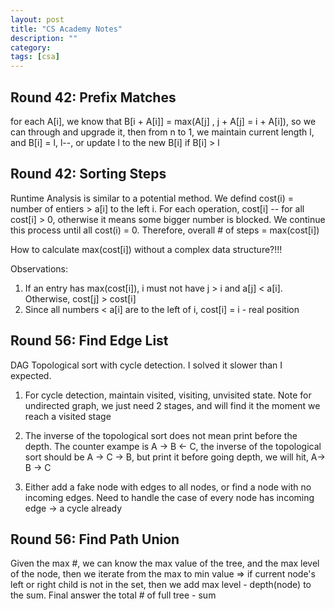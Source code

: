 ```yaml
---
layout: post
title: "CS Academy Notes"
description: ""
category: 
tags: [csa]
---
```


Round 42: Prefix Matches
---------
for each A[i], we know that B[i + A[i]] = max(A[j] , j + A[j] = i + A[i]), so we can through and upgrade it, then from n to 1, we maintain current length l, and B[i] = l, l--, or update l to the new B[i] if B[i] > l


Round 42: Sorting Steps
--------- 
Runtime Analysis is similar to a potential method. We defind cost(i) = number of entiers > a[i] to the left i.  For each operation, cost[i] -- for all cost[i] > 0, otherwise it means some bigger number is blocked. We continue this process until all cost(i) = 0. Therefore, overall # of steps = max(cost[i])

How to calculate max(cost[i]) without a complex data structure?!!!

Observations:
1. If an entry has max(cost[i]), i must not have j > i and a[j] < a[i]. Otherwise, cost[j] > cost[i]
2. Since all numbers < a[i] are to the left of i, cost[i] = i - real position 


Round 56: Find Edge List
---------
DAG Topological sort with cycle detection. I solved it slower than I expected.

1. For cycle detection, maintain visited, visiting, unvisited state. Note for undirected graph, we just need 2 stages, and will find it the moment we reach a visited stage

2. The inverse of the topological sort does not mean print before the depth. The counter exampe is A -> B <- C, the inverse of the topological sort should be A -> C -> B, but print it before going depth, we will hit, A-> B -> C

3. Either add a fake node with edges to all nodes, or find a node with no incoming edges. Need to handle the case of every node has incoming edge -> a cycle already


Round 56: Find Path Union
---------
Given the max #, we can know the max value of the tree, and the max level of the node, then we iterate from the max to min value => if current node's left or right child is not in the set, then we add max level - depth(node) to the sum. Final answer the total # of full tree - sum










